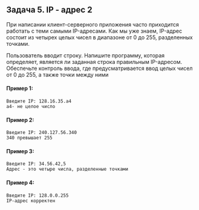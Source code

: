 ## Задача 5. IP - адрес 2
При написании клиент-серверного приложения часто приходится работать с теми самыми IP-адресами. Как мы уже знаем, IP-адрес состоит из четырех целых чисел в диапазоне от 0 до 255, разделенных точками.

Пользователь вводит строку. Напишите программу, которая определяет, является ли заданная строка правильным IP-адресом. Обеспечьте контроль ввода, где предусматривается ввод целых чисел от 0 до 255, а также точки между ними

#### Пример 1:
```
Введите IP: 128.16.35.a4
a4- не целое число
```
#### Пример 2:
```
Введите IP: 240.127.56.340
340 превышает 255
```
#### Пример 3:
```
Введите IP: 34.56.42,5
Адрес - это четыре числа, разделенные точками
```
#### Пример 4:
```
Введите IP: 128.0.0.255
IP-адрес корректен
```
